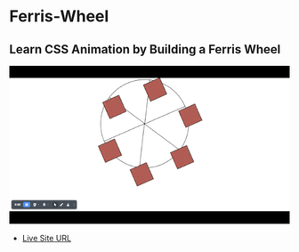 # Ferris-Wheel
## Learn CSS Animation by Building a Ferris Wheel
![](gif.gif)
* [Live Site URL](https://idrisyigit.github.io/Ferris-Wheel/)
